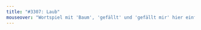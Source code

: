 ```yaml
---
title: "#3307: Laub"
mouseover: "Wortspiel mit 'Baum', 'gefällt' und 'gefällt mir' hier einfügen."
---
```


